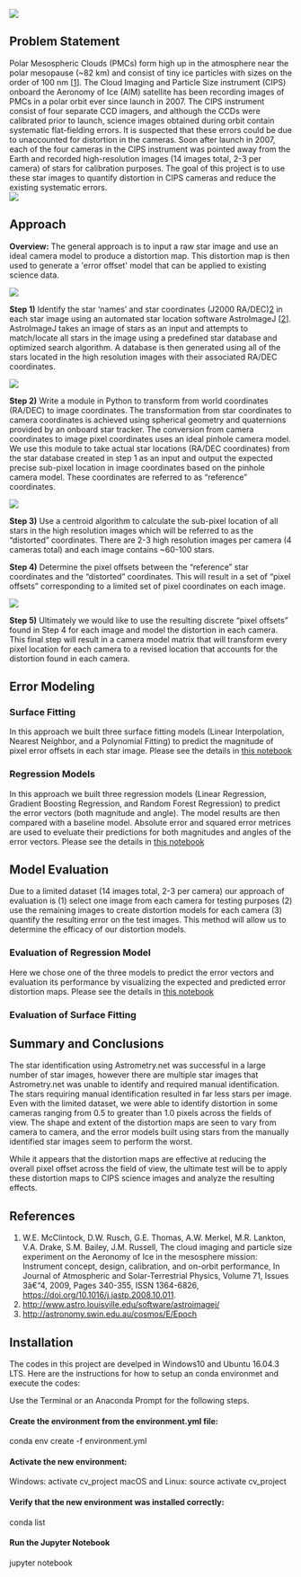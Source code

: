 ![](https://github.com/MuhammadVT/ECE5554_final_project/blob/master/CIPS_presentation_final_blank_background/Slide1.PNG)

## Problem Statement
Polar Mesospheric Clouds (PMCs) form high up in the atmosphere near the polar mesopause (~82 km) and consist of tiny ice particles with sizes on the order of 100 nm [[1](https://www.sciencedirect.com/science/article/pii/S1364682608002861)]. The Cloud Imaging and Particle Size instrument (CIPS) onboard the Aeronomy of Ice (AIM) satellite has been recording images of PMCs in a polar orbit ever since launch in 2007. The CIPS instrument consist of four separate CCD imagers, and although the CCDs were calibrated prior to launch, science images obtained during orbit contain systematic flat-fielding errors. It is suspected that these errors could be due to unaccounted for distortion in the cameras.
Soon after launch in 2007, each of the four cameras in the CIPS instrument was pointed away from the Earth and recorded high-resolution images (14 images total, 2-3 per camera) of stars for calibration purposes. The goal of this project is to use these star images to quantify distortion in CIPS cameras and reduce the existing systematic errors.   
![](https://github.com/MuhammadVT/ECE5554_final_project/blob/master/CIPS_presentation_final_blank_background/Slide4.PNG)



## Approach
**Overview:** The general approach is to input a raw star image and use an ideal camera model to produce a distortion map. This distortion map is then used to generate a 'error offset' model that can be applied to existing science data.

![](https://github.com/MuhammadVT/ECE5554_final_project/blob/master/CIPS_presentation_final_blank_background/Goal_input_to_output.PNG)

**Step 1)** Identify the star ‘names’ and star coordinates (J2000 RA/DEC)[2](http://astronomy.swin.edu.au/cosmos/E/Epoch) in each star image using an automated star location software AstroImageJ [[2](http://www.astro.louisville.edu/software/astroimagej/)]. AstroImageJ takes an image of stars as an input and attempts to match/locate all stars in the image using a predefined star database and optimized search algorithm. A database is then generated using all of the stars located in the high resolution images with their associated RA/DEC coordinates.

![](https://github.com/MuhammadVT/ECE5554_final_project/blob/master/CIPS_presentation_final_blank_background/Step2_ra_dec_to_pixel_coords_combined.PNG)

**Step 2)** Write a module in Python to transform from world coordinates (RA/DEC) to image coordinates. The transformation from star coordinates to camera coordinates is achieved using spherical geometry and quaternions provided by an onboard star tracker. The conversion from camera coordinates to image pixel coordinates uses an ideal pinhole camera model. We use this module to take actual star locations (RA/DEC coordinates) from the star database created in step 1 as an input and output the expected precise sub-pixel location in image coordinates based on the pinhole camera model. These coordinates are referred to as “reference” coordinates.

![](https://github.com/MuhammadVT/ECE5554_final_project/blob/master/CIPS_presentation_final_blank_background/Step2a_coord_transform_R1.PNG)

**Step 3)** Use a centroid algorithm to calculate the sub-pixel location of all stars in the high resolution images which will be referred to as the “distorted” coordinates. There are 2-3 high resolution images per camera (4 cameras total) and each image contains ~60-100 stars.

**Step 4)** Determine the pixel offsets between the “reference” star coordinates and the “distorted” coordinates. This will result in a set of “pixel offsets” corresponding to a limited set of pixel coordinates on each image.

![](https://github.com/MuhammadVT/ECE5554_final_project/blob/master/CIPS_presentation_final_blank_background/Steps3_4_centroid_to_error_offset.PNG)

**Step 5)** Ultimately we would like to use the resulting discrete “pixel offsets” found in Step 4 for each image and model the distortion in each camera. This final step will result in a camera model matrix that will transform every pixel location for each camera to a revised location that accounts for the distortion found in each camera.

## Error Modeling

### Surface Fitting
In this approach we built three surface fitting models (Linear Interpolation, Nearest Neighbor, and a Polynomial Fitting) to predict the magnitude of pixel error offsets in each star image. Please see the details in [this notebook](https://github.com/MuhammadVT/ECE5554_final_project/blob/master/error_mapping.ipynb)

### Regression Models
In this approach we built three regression models (Linear Regression, Gradient Boosting Regression, and Random Forest Regression) to predict the error vectors (both magnitude and angle). The model results are then compared with a baseline model. Absolute error and squared error metrices are used to eveluate their predictions for both magnitudes and angles of the error vectors. Please see the details in [this notebook](https://github.com/MuhammadVT/ECE5554_final_project/blob/master/build_regression_models.ipynb)


## Model Evaluation

Due to a limited dataset (14 images total, 2-3 per camera) our approach of evaluation is (1) select one image from each camera for testing purposes (2) use the remaining images to create distortion models for each camera (3) quantify the resulting error on the test images. This method will allow us to determine the efficacy of our distortion models.

### Evaluation of Regression Model
Here we chose one of the three models to predict the error vectors and evaluation its performance by visualizing the expected and predicted error distortion maps. Please see the details in [this notebook](https://github.com/MuhammadVT/ECE5554_final_project/blob/master/regression_model_evaluation.ipynb)


### Evaluation of Surface Fitting

## Summary and Conclusions

The star identification using Astrometry.net was successful in a large number of star images, however there are multiple star images that Astrometry.net was unable to identify and required manual identification. The stars requiring manual identification resulted in far less stars per image. Even with the limited dataset, we were able to identify distortion in some cameras ranging from 0.5 to greater than 1.0 pixels across the fields of view. The shape and extent of the distortion maps are seen to vary from camera to camera, and the error models built using stars from the manually identified star images seem to perform the worst.

While it appears that the distortion maps are effective at reducing the overall pixel offset across the field of view, the ultimate test will be to apply these distortion maps to CIPS science images and analyze the resulting effects.


## References 
1.  W.E. McClintock, D.W. Rusch, G.E. Thomas, A.W. Merkel, M.R. Lankton, V.A. Drake, S.M. Bailey, J.M. Russell, The cloud imaging and particle size experiment on the Aeronomy of Ice in the mesosphere mission: Instrument concept, design, calibration, and on-orbit performance, In Journal of Atmospheric and Solar-Terrestrial Physics, Volume 71, Issues 3â€“4, 2009, Pages 340-355, ISSN 1364-6826, https://doi.org/10.1016/j.jastp.2008.10.011.
2.  http://www.astro.louisville.edu/software/astroimagej/
3.  http://astronomy.swin.edu.au/cosmos/E/Epoch


## Installation
The codes in this project are develped in Windows10 and Ubuntu 16.04.3 LTS.
Here are the instructions for how to setup an conda environmet and execute the codes:

Use the Terminal or an Anaconda Prompt for the following steps.

#### Create the environment from the environment.yml file:

conda env create -f environment.yml

#### Activate the new environment:

Windows: activate cv_project 
macOS and Linux: source activate cv_project

#### Verify that the new environment was installed correctly:

conda list

#### Run the Jupyter Notebook

jupyter notebook







